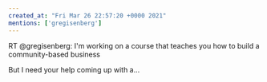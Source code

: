 ```yaml
---
created_at: "Fri Mar 26 22:57:20 +0000 2021"
mentions: ['gregisenberg']
---
```


RT @gregisenberg: I'm working on a course that teaches you how to build a community-based business 

But I need your help coming up with a…